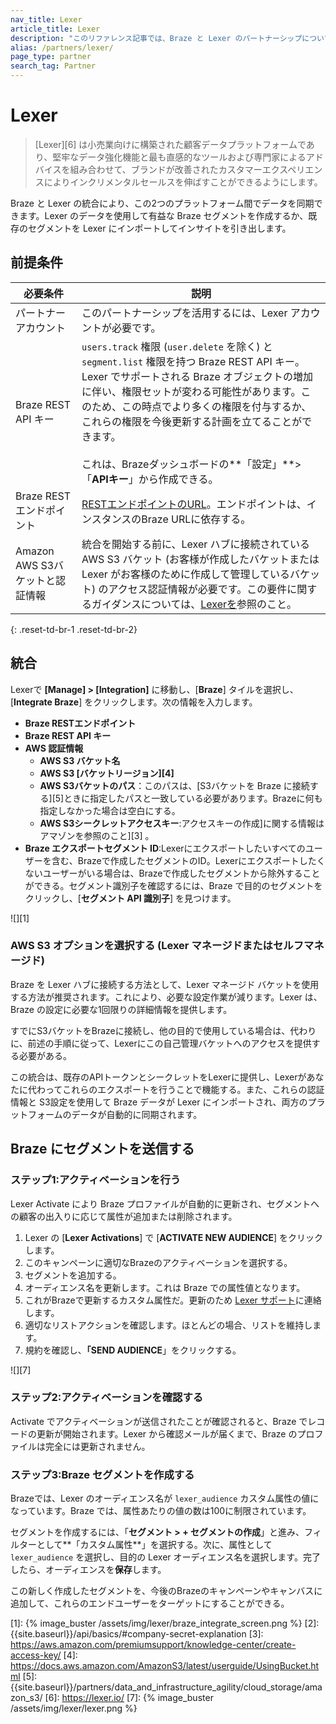 ```yaml
---
nav_title: Lexer
article_title: Lexer
description: "このリファレンス記事では、Braze と Lexer のパートナーシップについて説明します。Lexer はマーケターが顧客データを使用して、売上を伸ばすエクスペリエンスを生み出すことができる顧客データプラットフォームです。"
alias: /partners/lexer/
page_type: partner
search_tag: Partner
---
```


# Lexer

> \[Lexer][6] は小売業向けに構築された顧客データプラットフォームであり、堅牢なデータ強化機能と最も直感的なツールおよび専門家によるアドバイスを組み合わせて、ブランドが改善されたカスタマーエクスペリエンスによりインクリメンタルセールスを伸ばすことができるようにします。

Braze と Lexer の統合により、この2つのプラットフォーム間でデータを同期できます。Lexer のデータを使用して有益な Braze セグメントを作成するか、既存のセグメントを Lexer にインポートしてインサイトを引き出します。 

## 前提条件

| 必要条件 | 説明 |
| ----------- | ----------- |
| パートナーアカウント | このパートナーシップを活用するには、Lexer アカウントが必要です。 |
| Braze REST API キー | `users.track` 権限 (`user.delete` を除く) と`segment.list` 権限を持つ Braze REST API キー。Lexer でサポートされる Braze オブジェクトの増加に伴い、権限セットが変わる可能性があります。このため、この時点でより多くの権限を付与するか、これらの権限を今後更新する計画を立てることができます。<br><br> これは、Brazeダッシュボードの**「設定」**>「**APIキー**」から作成できる。 |
| Braze RESTエンドポイント | [RESTエンドポイントのURL]({{site.baseurl}}/api/basics/#endpoints)。エンドポイントは、インスタンスのBraze URLに依存する。 |
| Amazon AWS S3バケットと認証情報 | 統合を開始する前に、Lexer ハブに接続されている AWS S3 バケット (お客様が作成したバケットまたはLexer がお客様のために作成して管理しているバケット) のアクセス認証情報が必要です。この要件に関するガイダンスについては、[Lexerを](https://learn.lexer.io/docs/amazon-s3)参照のこと。 |
{: .reset-td-br-1 .reset-td-br-2}

## 統合

Lexerで **\[Manage] > \[Integration]** に移動し、\[**Braze**] タイルを選択し、\[**Integrate Braze**] をクリックします。次の情報を入力します。
- **Braze RESTエンドポイント**
- **Braze REST API キー**
- **AWS 認証情報**
  - **AWS S3 バケット名**
  - **AWS S3 \[バケットリージョン][4]**
  - **AWS S3バケットのパス**：このパスは、\[S3バケットを Braze に接続する][5]ときに指定したパスと一致している必要があります。Brazeに何も指定しなかった場合は空白にする。
  - **AWS S3シークレットアクセスキー**:アクセスキーの作成]に関する情報はアマゾンを参照のこと][3] 。
- **Braze エクスポートセグメント ID**:Lexerにエクスポートしたいすべてのユーザーを含む、Brazeで作成したセグメントのID。Lexerにエクスポートしたくないユーザーがいる場合は、Brazeで作成したセグメントから除外することができる。セグメント識別子を確認するには、Braze で目的のセグメントをクリックし、\[**セグメント API 識別子**] を見つけます。

![][1]

### AWS S3 オプションを選択する (Lexer マネージドまたはセルフマネージド)
Braze を Lexer ハブに接続する方法として、Lexer マネージド バケットを使用する方法が推奨されます。これにより、必要な設定作業が減ります。Lexer は、Braze の設定に必要な1回限りの詳細情報を提供します。

すでにS3バケットをBrazeに接続し、他の目的で使用している場合は、代わりに、前述の手順に従って、Lexerにこの自己管理バケットへのアクセスを提供する必要がある。

この統合は、既存のAPIトークンとシークレットをLexerに提供し、Lexerがあなたに代わってこれらのエクスポートを行うことで機能する。また、これらの認証情報と S3設定を使用して Braze データが Lexer にインポートされ、両方のプラットフォームのデータが自動的に同期されます。

## Braze にセグメントを送信する

### ステップ1:アクティベーションを行う

Lexer Activate により Braze プロファイルが自動的に更新され、セグメントへの顧客の出入りに応じて属性が追加または削除されます。

1. Lexer の \[**Lexer Activations**] で \[**ACTIVATE NEW AUDIENCE**] をクリックします。
2. このキャンペーンに適切なBrazeのアクティベーションを選択する。
3. セグメントを追加する。
4. オーディエンス名を更新します。これは Braze での属性値となります。
5. これがBrazeで更新するカスタム属性だ。更新のため [Lexer サポート](support@lexer.io)に連絡します。
6. 適切なリストアクションを確認します。ほとんどの場合、リストを維持します。
7. 規約を確認し、**「SEND AUDIENCE**」をクリックする。

![][7]

### ステップ2:アクティベーションを確認する

Activate でアクティベーションが送信されたことが確認されると、Braze でレコードの更新が開始されます。Lexer から確認メールが届くまで、Braze のプロファイルは完全には更新されません。

### ステップ3:Braze セグメントを作成する

Brazeでは、Lexer のオーディエンス名が `lexer_audience` カスタム属性の値になっています。Braze では、属性あたりの値の数は100に制限されています。

セグメントを作成するには、「**セグメント > + セグメントの作成**」と進み、フィルターとして**「カスタム属性**」を選択する。次に、属性として `lexer_audience` を選択し、目的の Lexer オーディエンス名を選択します。完了したら、オーディエンスを**保存**します。

この新しく作成したセグメントを、今後のBrazeのキャンペーンやキャンバスに追加して、これらのエンドユーザーをターゲットにすることができる。

[1]: {% image_buster /assets/img/lexer/braze_integrate_screen.png %}
[2]: {{site.baseurl}}/api/basics/#company-secret-explanation
[3]: https://aws.amazon.com/premiumsupport/knowledge-center/create-access-key/
[4]: https://docs.aws.amazon.com/AmazonS3/latest/userguide/UsingBucket.html
[5]: {{site.baseurl}}/partners/data_and_infrastructure_agility/cloud_storage/amazon_s3/
[6]: https://lexer.io/
[7]: {% image_buster /assets/img/lexer/lexer.png %}